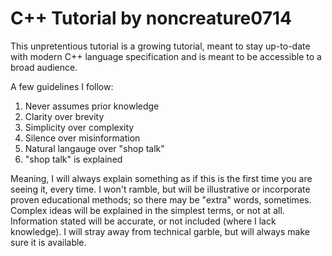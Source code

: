 # C++ Tutorial by noncreature0714

This unpretentious tutorial is a growing tutorial, meant to stay up-to-date with modern C++ language specification and is meant to be accessible to a broad audience.

A few guidelines I follow:

 1. Never assumes prior knowledge
 2. Clarity over brevity
 3. Simplicity over complexity
 4. Silence over misinformation
 5. Natural langauge over "shop talk"
 6. "shop talk" is explained

Meaning, I will always explain something as if this is the first time you are seeing it, every time. I won't ramble, but will be illustrative or incorporate proven educational methods; so there may be "extra" words, sometimes. Complex ideas will be explained in the simplest terms, or not at all. Information stated will be accurate, or not included (where I lack knowledge). I will stray away from technical garble, but will always make sure it is available.
